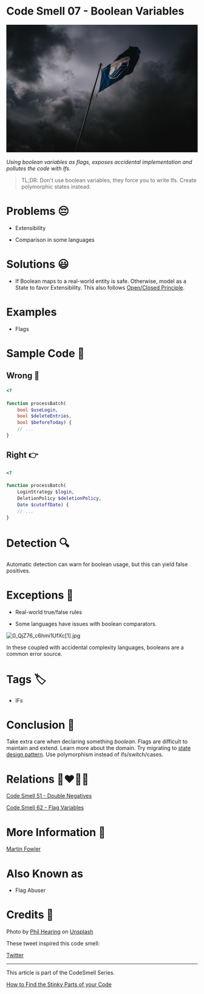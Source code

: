 # Code Smell 07 - Boolean Variables

![Code Smell 07 - Boolean Variables](Code%20Smell%2007%20-%20Boolean%20Variables.jpg)

*Using boolean variables as flags, exposes accidental implementation and pollutes the code with Ifs.*

> TL;DR: Don't use boolean variables, they force you to write Ifs. Create polymorphic states instead.

# Problems 😔 

- Extensibility

- Comparison in some languages

# Solutions 😃

- If Boolean maps to a real-world entity is safe.
Otherwise, model as a State to favor Extensibility. 
This also follows [Open/Closed Principle](https://en.wikipedia.org/wiki/Open%E2%80%93closed_principle).

# Examples

- Flags 

# Sample Code 📖

## Wrong 🚫

<!-- [Gist Url](https://gist.github.com/mcsee/5a3e8e05def917a29b84be7264493a67) -->

```php
<?

function processBatch(
    bool $useLogin,
    bool $deleteEntries,
    bool $beforeToday) {
    // ...
}
```

## Right 👉

<!-- [Gist Url](https://gist.github.com/mcsee/66956e6ccfe8126d0819fa193d793dd5) -->

```php
<?

function processBatch(
    LoginStrategy $login,
    DeletionPolicy $deletionPolicy,
    Date $cutoffDate) {
    // ...
}
```

# Detection 🔍

Automatic detection can warn for boolean usage, but this can yield false positives.

# Exceptions 🛑

- Real-world true/false rules

- Some languages have issues with boolean comparators.

![0_QjZ76_c6hmi1UfXc[1].jpg](https://cdn.hashnode.com/res/hashnode/image/upload/v1603587404705/M5_udJ8Cw.jpeg)

In these coupled with accidental complexity languages, booleans are a common error source.

# Tags 🏷️

- IFs

# Conclusion 🏁

Take extra care when declaring something *boolean*. Flags are difficult to maintain and extend.
Learn more about the domain. Try migrating to [state design pattern](https://en.wikipedia.org/wiki/State_pattern). Use polymorphism instead of ifs/switch/cases.

# Relations 👩‍❤️‍💋‍👨

[Code Smell 51 - Double Negatives](https://github.com/mcsee/Software-Design-Articles/tree/main/Articles/Code%20Smells/Code%20Smell%2051%20-%20Double%20Negatives/readme.md)

[Code Smell 62 - Flag Variables](https://github.com/mcsee/Software-Design-Articles/tree/main/Articles/Code%20Smells/Code%20Smell%2062%20-%20Flag%20Variables/readme.md)

# More Information 📕

[Martin Fowler](https://martinfowler.com/bliki/FlagArgument.html)

# Also Known as

- Flag Abuser

# Credits 🙏

Photo by [Phil Hearing](https://unsplash.com/@philhearing) on [Unsplash](https://unsplash.com/s/photos/flag-finish)

These tweet inspired this code smell:

[Twitter](https://x.com/1319247170294472705)

* * *

This article is part of the CodeSmell Series.

[How to Find the Stinky Parts of your Code](https://github.com/mcsee/Software-Design-Articles/tree/main/Articles/Code%20Smells/How%20to%20Find%20the%20Stinky%20parts%20of%20your%20Code/readme.md)